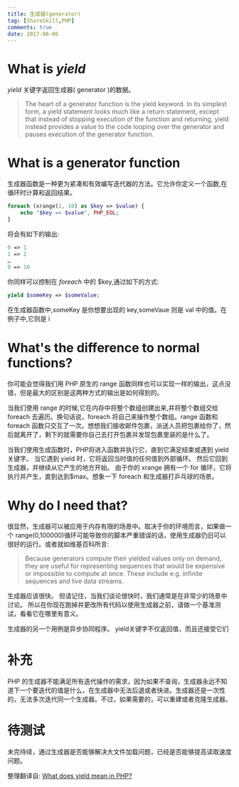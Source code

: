 ```yaml
---
title: 生成器(generator)
tag: [ShareSkill,PHP]
comments: true
date: 2017-06-06
---
```




# What is *yield*

*yield* 关键字返回生成器( generator )的数据。

>The heart of a generator function is the yield keyword. In its simplest form, a yield statement looks much like a return statement, except that instead of stopping execution of the function and returning, yield instead provides a value to the code looping over the generator and pauses execution of the generator function.

# What is a generator function

生成器函数是一种更为紧凑和有效编写迭代器的方法。它允许你定义一个函数,在循环时计算和返回结果。

```php
foreach (xrange(1, 10) as $key => $value) {
    echo "$key => $value", PHP_EOL;
}
```

将会有如下的输出:

```php
0 => 1
1 => 2
…
9 => 10
```

你同样可以控制在 *foreach* 中的 $key,通过如下的方式:

```php
yield $someKey => $someValue;
```
在生成器函数中,someKey 是你想要出现的 key,someVaue 则是 val 中的值。在例子中,它则是 i


# What's the difference to normal functions?
你可能会觉得我们用 PHP 原生的 range 函数同样也可以实现一样的输出，这点没错，但是最大的区别是这两种方式的输出是如何得到的。

当我们使用 range 的时候,它在内存中将整个数组创建出来,并将整个数组交给 foreach 去遍历。换句话说，foreach 将自己来操作整个数组。range 函数和 foreach 函数只交互了一次。想想我们接收邮件包裹，派送人员把包裹给你了，然后就离开了，剩下的就需要你自己去打开包裹并发现包裹里装的是什么了。

当我们使用生成函数时，PHP将进入函数并执行它，直到它满足结束或遇到 yield 关键字。 当它遇到 yield 时，它将返回当时值的任何值到外部循环。 然后它回到生成器，并继续从它产生的地方开始。 由于你的 xrange 拥有一个 for 循环，它将执行并产生，直到达到$max。想象一下 foreach 和生成器打乒乓球的场景。

# Why do I need that?

很显然，生成器可以被应用于内存有限的场景中。取决于你的环境而言，如果做一个 range(0,100000)循环可能导致你的脚本严重错误的话，使用生成器仍旧可以很好的运行。或者就如维基百科所言:

>Because generators compute their yielded values only on demand, they are useful for representing sequences that would be expensive or impossible to compute at once. These include e.g. infinite sequences and live data streams.

生成器应该很快。 但请记住，当我们谈论很快时，我们通常是在非常少的场景中讨论。 所以在你现在跑掉并更改所有代码以使用生成器之前，请做一个基准测试，看看它在哪里有意义。

生成器的另一个用例是异步协同程序。 yield关键字不仅返回值，而且还接受它们


# 补充

PHP 的生成器不能满足所有迭代操作的需求，因为如果不查询，生成器永远不知道下一个要迭代的值是什么，在生成器中无法后退或者快进。生成器还是一次性的，无法多次迭代同一个生成器。不过，如果需要的，可以重建或者克隆生成器。

# 待测试
未完待续，通过生成器是否能够解决大文件加载问题，已经是否能够提高读取速度问题。


整理翻译自:
[What does yield mean in PHP?](https://stackoverflow.com/questions/17483806/what-does-yield-mean-in-php)


